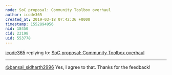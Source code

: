 ```yaml
---
node: SoC proposal: Community Toolbox overhaul
author: icode365
created_at: 2019-03-18 07:42:36 +0000
timestamp: 1552894956
nid: 18450
cid: 22198
uid: 553778
---
```




[icode365](../profile/icode365) replying to: [SoC proposal: Community Toolbox overhaul](../notes/icode365/03-02-2019/soc-proposal)

----
 [@bansal_sidharth2996](/profile/bansal_sidharth2996) Yes, I agree to that. Thanks for the feedback!